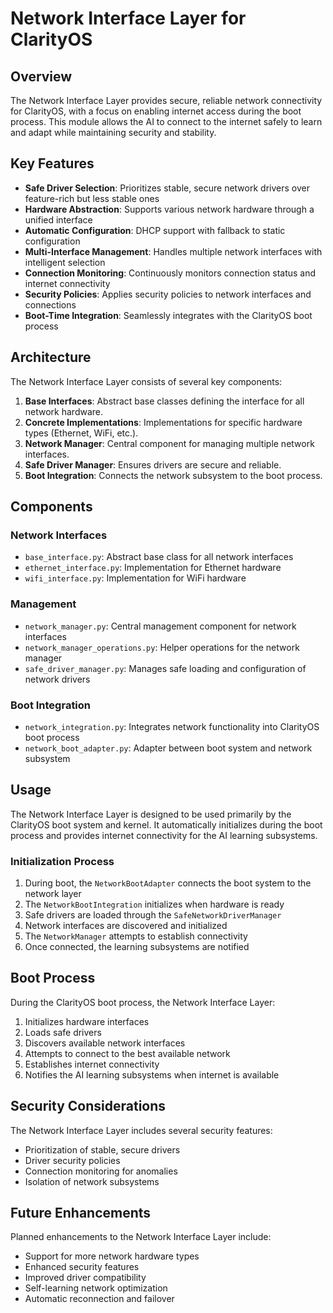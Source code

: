 # Network Interface Layer for ClarityOS

## Overview

The Network Interface Layer provides secure, reliable network connectivity for ClarityOS, with a focus on enabling internet access during the boot process. This module allows the AI to connect to the internet safely to learn and adapt while maintaining security and stability.

## Key Features

- **Safe Driver Selection**: Prioritizes stable, secure network drivers over feature-rich but less stable ones
- **Hardware Abstraction**: Supports various network hardware through a unified interface
- **Automatic Configuration**: DHCP support with fallback to static configuration
- **Multi-Interface Management**: Handles multiple network interfaces with intelligent selection
- **Connection Monitoring**: Continuously monitors connection status and internet connectivity
- **Security Policies**: Applies security policies to network interfaces and connections
- **Boot-Time Integration**: Seamlessly integrates with the ClarityOS boot process

## Architecture

The Network Interface Layer consists of several key components:

1. **Base Interfaces**: Abstract base classes defining the interface for all network hardware.
2. **Concrete Implementations**: Implementations for specific hardware types (Ethernet, WiFi, etc.).
3. **Network Manager**: Central component for managing multiple network interfaces.
4. **Safe Driver Manager**: Ensures drivers are secure and reliable.
5. **Boot Integration**: Connects the network subsystem to the boot process.

## Components

### Network Interfaces

- `base_interface.py`: Abstract base class for all network interfaces
- `ethernet_interface.py`: Implementation for Ethernet hardware
- `wifi_interface.py`: Implementation for WiFi hardware

### Management

- `network_manager.py`: Central management component for network interfaces
- `network_manager_operations.py`: Helper operations for the network manager
- `safe_driver_manager.py`: Manages safe loading and configuration of network drivers

### Boot Integration

- `network_integration.py`: Integrates network functionality into ClarityOS boot process
- `network_boot_adapter.py`: Adapter between boot system and network subsystem

## Usage

The Network Interface Layer is designed to be used primarily by the ClarityOS boot system and kernel. It automatically initializes during the boot process and provides internet connectivity for the AI learning subsystems.

### Initialization Process

1. During boot, the `NetworkBootAdapter` connects the boot system to the network layer
2. The `NetworkBootIntegration` initializes when hardware is ready
3. Safe drivers are loaded through the `SafeNetworkDriverManager`
4. Network interfaces are discovered and initialized
5. The `NetworkManager` attempts to establish connectivity
6. Once connected, the learning subsystems are notified

## Boot Process

During the ClarityOS boot process, the Network Interface Layer:

1. Initializes hardware interfaces
2. Loads safe drivers
3. Discovers available network interfaces
4. Attempts to connect to the best available network
5. Establishes internet connectivity
6. Notifies the AI learning subsystems when internet is available

## Security Considerations

The Network Interface Layer includes several security features:

- Prioritization of stable, secure drivers
- Driver security policies
- Connection monitoring for anomalies
- Isolation of network subsystems

## Future Enhancements

Planned enhancements to the Network Interface Layer include:

- Support for more network hardware types
- Enhanced security features
- Improved driver compatibility
- Self-learning network optimization
- Automatic reconnection and failover
